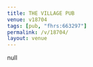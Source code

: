 ```yaml
---
title: THE VILLAGE PUB
venue: v18704
tags: [pub, "fhrs:663297"]
permalink: /v/18704/
layout: venue
---
```

null
